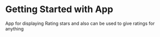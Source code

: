 # Getting Started with App

App for displaying Rating stars and also can be used to give ratings for anything

